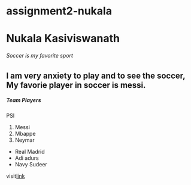 # assignment2-nukala
# Nukala Kasiviswanath
###### Soccer is my favorite sport
I am very anxiety to play and to see the **soccer**, My favorie player in soccer is **messi**.
---
##### Team Players
PSI
1. Messi
2. Mbappe
3. Neymar
- Real Madrid
- Adi adurs
- Navy Sudeer

visit[link](/AboutMe.md)